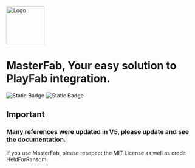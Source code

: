 <img width="100" height="100" alt="Logo" src="https://github.com/user-attachments/assets/2eaad014-550e-4fb2-b8c7-3f1cb9d16de9" />

# MasterFab, Your easy solution to PlayFab integration.

![Static Badge](https://img.shields.io/badge/Download-00FF00?link=https%3A%2F%2Fgithub.com%2FHeldForRansom%2FMasterFab%2Freleases%2Flatest)
![Static Badge](https://img.shields.io/badge/Documentation-8A2BE2?link=https%3A%2F%2Fmasterfab.gitbook.io%2Fmasterfab)

## Important
### Many references were updated in V5, please update and see the documentation.
If you use MasterFab, please resepect the MIT License as well as credit HeldForRansom.
